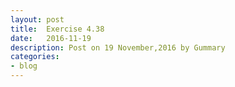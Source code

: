 ```yaml
---
layout: post
title:  Exercise 4.38
date:   2016-11-19
description: Post on 19 November,2016 by Gummary
categories:
- blog
---
```


